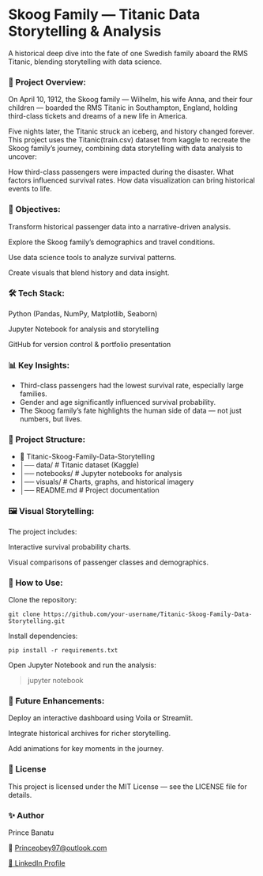 # Skoog Family — Titanic Data Storytelling & Analysis


A historical deep dive into the fate of one Swedish family aboard the RMS Titanic, blending storytelling with data science.


### 📖 Project Overview:


On April 10, 1912, the Skoog family — Wilhelm, his wife Anna, and their four children — boarded the RMS Titanic in Southampton, England, holding third-class tickets and dreams of a new life in America.

Five nights later, the Titanic struck an iceberg, and history changed forever.
This project uses the Titanic(train.csv) dataset from kaggle to recreate the Skoog family’s journey, combining data storytelling with data analysis to uncover:

How third-class passengers were impacted during the disaster.
What factors influenced survival rates.
How data visualization can bring historical events to life.


### 🎯 Objectives:

Transform historical passenger data into a narrative-driven analysis.

Explore the Skoog family’s demographics and travel conditions.

Use data science tools to analyze survival patterns.

Create visuals that blend history and data insight.


### 🛠️ Tech Stack:

Python (Pandas, NumPy, Matplotlib, Seaborn)

Jupyter Notebook for analysis and storytelling

GitHub for version control & portfolio presentation


### 📊 Key Insights:

- Third-class passengers had the lowest survival rate, especially large families.
- Gender and age significantly influenced survival probability.
- The Skoog family’s fate highlights the human side of data — not just numbers, but lives.


### 📂 Project Structure:

+ 📁 Titanic-Skoog-Family-Data-Storytelling
+ │── data/                # Titanic dataset (Kaggle)
+ │── notebooks/           # Jupyter notebooks for analysis
+ │── visuals/              # Charts, graphs, and historical imagery
+ │── README.md             # Project documentation
  
### 🖼️ Visual Storytelling:

The project includes:

Interactive survival probability charts.

Visual comparisons of passenger classes and demographics.


### 📌 How to Use:

Clone the repository:

`git clone https://github.com/your-username/Titanic-Skoog-Family-Data-Storytelling.git`

Install dependencies:

`pip install -r requirements.txt`

Open Jupyter Notebook and run the analysis:

> jupyter notebook


### 🚀 Future Enhancements:

Deploy an interactive dashboard using Voila or Streamlit.

Integrate historical archives for richer storytelling.

Add animations for key moments in the journey.


### 📜 License

This project is licensed under the MIT License — see the LICENSE file for details.

### ✨ Author

Prince Banatu

📧 Princeobey97@outlook.com

[🔗 LinkedIn Profile](https://www.linkedin.com/in/prince-banatu-b7904b300/)

